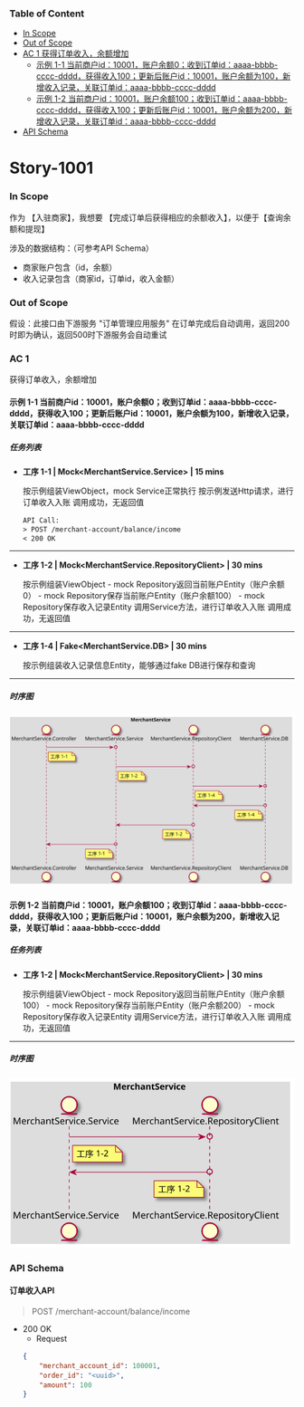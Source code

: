 ### Table of Content
- [In Scope](#in-scope)
- [Out of Scope](#out-of-scope)
- [AC 1 获得订单收入，余额增加](#ac-1)
  - [示例 1-1 当前商户id：10001，账户余额0；收到订单id：aaaa-bbbb-cccc-dddd，获得收入100；更新后账户id：10001，账户余额为100，新增收入记录，关联订单id：aaaa-bbbb-cccc-dddd](#example-1-1)
  - [示例 1-2 当前商户id：10001，账户余额100；收到订单id：aaaa-bbbb-cccc-dddd，获得收入100；更新后账户id：10001，账户余额为200，新增收入记录，关联订单id：aaaa-bbbb-cccc-dddd](#example-1-2)
- [API Schema](#api-schema)
# Story-1001
### In Scope
作为 【入驻商家】，我想要 【完成订单后获得相应的余额收入】，以便于【查询余额和提现】

涉及的数据结构：（可参考API Schema）
- 商家账户包含（id，余额）
- 收入记录包含（商家id，订单id，收入金额）
### Out of Scope
假设：此接口由下游服务 "订单管理应用服务" 在订单完成后自动调用，返回200时即为确认，返回500时下游服务会自动重试
### <span id='ac-1'>AC 1 </span>
获得订单收入，余额增加
#### <span id='example-1-1'>示例 1-1 当前商户id：10001，账户余额0；收到订单id：aaaa-bbbb-cccc-dddd，获得收入100；更新后账户id：10001，账户余额为100，新增收入记录，关联订单id：aaaa-bbbb-cccc-dddd</span>
##### 任务列表
 - **工序 1-1 | Mock<MerchantService.Service> | 15 mins**

	按示例组装ViewObject，mock Service正常执行
	按示例发送Http请求，进行订单收入入账
	调用成功，无返回值
	```
	API Call:
	> POST /merchant-account/balance/income
	< 200 OK
	```

----
 - **工序 1-2 | Mock<MerchantService.RepositoryClient> | 30 mins**

	按示例组装ViewObject
	    - mock Repository返回当前账户Entity（账户余额0）
	    - mock Repository保存当前账户Entity（账户余额100）
	    - mock Repository保存收入记录Entity
	调用Service方法，进行订单收入入账
	调用成功，无返回值

----
 - **工序 1-4 | Fake<MerchantService.DB> | 30 mins**

	按示例组装收入记录信息Entity，能够通过fake DB进行保存和查询

----
##### 时序图
![c3f33293-f163-4c53-b632-33b2ac8ef28b](temp/story-1001/c3f33293-f163-4c53-b632-33b2ac8ef28b.svg)
#### <span id='example-1-2'>示例 1-2 当前商户id：10001，账户余额100；收到订单id：aaaa-bbbb-cccc-dddd，获得收入100；更新后账户id：10001，账户余额为200，新增收入记录，关联订单id：aaaa-bbbb-cccc-dddd</span>
##### 任务列表
 - **工序 1-2 | Mock<MerchantService.RepositoryClient> | 30 mins**

	按示例组装ViewObject
	    - mock Repository返回当前账户Entity（账户余额100）
	    - mock Repository保存当前账户Entity（账户余额200）
	    - mock Repository保存收入记录Entity
	调用Service方法，进行订单收入入账
	调用成功，无返回值

----
##### 时序图
![b7fa47f4-f495-42bb-b184-791f6ec36b11](temp/story-1001/b7fa47f4-f495-42bb-b184-791f6ec36b11.svg)
### API Schema
#### 订单收入API
> POST /merchant-account/balance/income
- 200 OK
  - Request
  ```json
  {
      "merchant_account_id": 100001,
      "order_id": "<uuid>",
      "amount": 100
  }
  ```
### 
